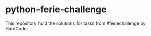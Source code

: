 # python-ferie-challenge
This repository hold the solutions for tasks from #feriechallenge by HardCoder
